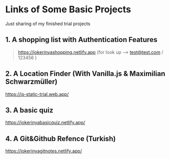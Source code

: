 # Links of Some Basic Projects
Just sharing of my finished trial projects

## 1. A shopping list with Authentication Features
> https://jokerinyashopping.netlify.app
> (for look up --> test@test.com / 123456 )

## 2. A Location Finder (With Vanilla.js & Maximilian Schwarzmüller)
https://js-static-trial.web.app/

## 3. A basic quiz
https://jokerinyabasicquiz.netlify.app/

## 4. A Git&Github Refence (Turkish)
https://jokerinyagitnotes.netlify.app/

